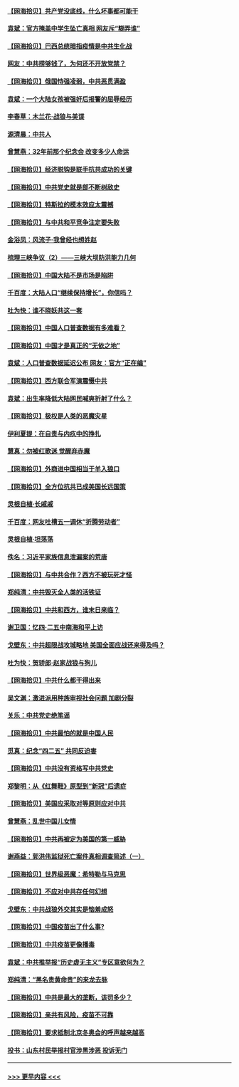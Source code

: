 #### [【网海拾贝】共产党没底线，什么坏事都可能干](../pages/nsc993/n12942090.md?t=05122102) 
#### [袁斌：官方掩盖中学生坠亡真相 网友斥“糊弄谁”](../pages/nsc993/n12942029.md?t=05122102) 
#### [【网海拾贝】巴西总统暗指疫情是中共生化战](../pages/nsc993/n12938999.md?t=05122102) 
#### [网友：中共捞够钱了，为何还不开放党禁？](../pages/nsc993/n12938952.md?t=05122102) 
#### [【网海拾贝】俄国恃强凌弱，中共恶贯满盈](../pages/nsc993/n12936626.md?t=05122102) 
#### [袁斌：一个大陆女孩被强奸后报警的屈辱经历](../pages/nsc993/n12936547.md?t=05122102) 
#### [李春草：木兰花·战狼与美谍](../pages/nsc993/n12935995.md?t=05122102) 
#### [源清晨：中共人](../pages/nsc993/n12935589.md?t=05122102) 
#### [曾慧燕：32年前那个纪念会 改变多少人命运](../pages/nsc993/n12934233.md?t=05122102) 
#### [【网海拾贝】经济脱钩是联手抗共成功的关键](../pages/nsc993/n12934176.md?t=05122102) 
#### [【网海拾贝】中共党史就是部不断树敌史](../pages/nsc993/n12932844.md?t=05122102) 
#### [【网海拾贝】特斯拉的模本效应太震撼](../pages/nsc993/n12925626.md?t=05122102) 
#### [【网海拾贝】与中共和平竞争注定要失败](../pages/nsc993/n12923326.md?t=05122102) 
#### [金浴凤：风流子‧我曾经也想姓赵](../pages/nsc993/n12920911.md?t=05122102) 
#### [梳理三峡争议（2）——三峡大坝防洪能力几何](../pages/nsc993/n12920173.md?t=05122102) 
#### [【网海拾贝】中国大陆不是市场是陷阱](../pages/nsc993/n12920143.md?t=05122102) 
#### [千百度：大陆人口“继续保持增长”，你信吗？](../pages/nsc993/n12918946.md?t=05122102) 
#### [吐为快：谁不晓妖共这一套](../pages/nsc993/n12918941.md?t=05122102) 
#### [【网海拾贝】中国人口普查数据有多难看？](../pages/nsc993/n12917822.md?t=05122102) 
#### [【网海拾贝】中国才是真正的“无依之地”](../pages/nsc993/n12915845.md?t=05122102) 
#### [袁斌：人口普查数据延迟公布 网友：官方“正在编”](../pages/nsc993/n12915748.md?t=05122102) 
#### [【网海拾贝】西方联合军演震慑中共](../pages/nsc993/n12913466.md?t=05122102) 
#### [袁斌：出生率降低大陆网民喊爽折射了什么？](../pages/nsc993/n12913365.md?t=05122102) 
#### [【网海拾贝】极权是人类的恶魔灾星](../pages/nsc993/n12910697.md?t=05122102) 
#### [伊利夏提：在自责与内疚中的挣扎](../pages/nsc993/n12910493.md?t=05122102) 
#### [慧真：勿被红歌迷 觉醒弃赤魔](../pages/nsc993/n12910485.md?t=05122102) 
#### [【网海拾贝】外商进中国相当于羊入狼口](../pages/nsc993/n12908274.md?t=05122102) 
#### [【网海拾贝】全方位抗共已成美国长远国策](../pages/nsc993/n12906878.md?t=05122102) 
#### [灵根自植‧长戚戚](../pages/nsc993/n12905585.md?t=05122102) 
#### [千百度：网友吐槽五一调休“折腾劳动者”](../pages/nsc993/n12905934.md?t=05122102) 
#### [灵根自植‧坦荡荡](../pages/nsc993/n12905562.md?t=05122102) 
#### [佚名：习近平家族信息泄漏案的荒唐](../pages/nsc993/n12904705.md?t=05122102) 
#### [【网海拾贝】与中共合作？西方不被玩死才怪](../pages/nsc993/n12903873.md?t=05122102) 
#### [郑纯清：中共毁灭全人类的活铁证](../pages/nsc993/n12903785.md?t=05122102) 
#### [【网海拾贝】中共和西方，谁末日来临？](../pages/nsc993/n12903482.md?t=05122102) 
#### [谢卫国：忆四‧二五中南海和平上访](../pages/nsc993/n12902192.md?t=05122102) 
#### [戈壁东：中共超限战攻城略地 美国全面应战还来得及吗？](../pages/nsc993/n12902297.md?t=05122102) 
#### [吐为快：贺骄郎‧赵家战狼与狗儿](../pages/nsc993/n12902280.md?t=05122102) 
#### [【网海拾贝】中共什么都干得出来](../pages/nsc993/n12897500.md?t=05122102) 
#### [吴文渊：激进派用种族审视社会问题 加剧分裂](../pages/nsc993/n12893881.md?t=05122102) 
#### [关乐：中共党史绝笔谣](../pages/nsc993/n12897270.md?t=05122102) 
#### [【网海拾贝】中共最怕的就是中国人民](../pages/nsc993/n12894705.md?t=05122102) 
#### [觅真：纪念“四二五” 共同反迫害](../pages/nsc993/n12894553.md?t=05122102) 
#### [【网海拾贝】中共没有资格写中共党史](../pages/nsc993/n12892231.md?t=05122102) 
#### [郑黎明：从《红舞鞋》原型到“新冠”后遗症](../pages/nsc993/n12890469.md?t=05122102) 
#### [【网海拾贝】美国应采取对等原则应对中共](../pages/nsc993/n12889176.md?t=05122102) 
#### [曾慧燕：乱世中国儿女情](../pages/nsc993/n12887931.md?t=05122102) 
#### [【网海拾贝】中共再被定为美国的第一威胁](../pages/nsc993/n12887580.md?t=05122102) 
#### [谢燕益：郭洪伟监狱死亡案件真相调查简述（一）](../pages/nsc993/n12885648.md?t=05122102) 
#### [【网海拾贝】世界级恶魔：希特勒与马克思](../pages/nsc993/n12884062.md?t=05122102) 
#### [【网海拾贝】不应对中共存任何幻想](../pages/nsc993/n12881460.md?t=05122102) 
#### [戈壁东：中共战狼外交其实是恼羞成怒](../pages/nsc993/n12880392.md?t=05122102) 
#### [【网海拾贝】中国疫苗出了什么事?](../pages/nsc993/n12879124.md?t=05122102) 
#### [【网海拾贝】中共疫苗更像播毒](../pages/nsc993/n12876631.md?t=05122102) 
#### [袁斌：中共推举报“历史虚无主义”专区意欲何为？](../pages/nsc993/n12876530.md?t=05122102) 
#### [郑纯清：“黑名贵黄命贵”的来龙去脉](../pages/nsc993/n12875589.md?t=05122102) 
#### [【网海拾贝】中共是最大的垄断，该罚多少？](../pages/nsc993/n12874006.md?t=05122102) 
#### [【网海拾贝】亲共有风险，疫苗不可靠](../pages/nsc993/n12872224.md?t=05122102) 
#### [【网海拾贝】要求抵制北京冬奥会的呼声越来越高](../pages/nsc993/n12868962.md?t=05122102) 
#### [投书：山东村民举报村官涉黑涉恶 投诉无门](../pages/nsc993/n12869726.md?t=05122102) 

----
#### [ >>> 更早内容 <<< ](../indexes/nsc993-earlier.md)
